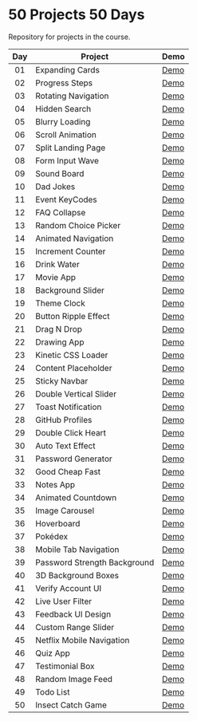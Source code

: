 # 50 Projects 50 Days

Repository for projects in the course.

| Day | Project                      | Demo                                                                             |
| :-: | ---------------------------- | -------------------------------------------------------------------------------- |
| 01  | Expanding Cards              | [Demo](https://raubaca.github.io/50projects50days/expanding-cards/)              |
| 02  | Progress Steps               | [Demo](https://raubaca.github.io/50projects50days/progress-steps/)               |
| 03  | Rotating Navigation          | [Demo](https://raubaca.github.io/50projects50days/rotating-navigation/)          |
| 04  | Hidden Search                | [Demo](https://raubaca.github.io/50projects50days/hidden-search/)                |
| 05  | Blurry Loading               | [Demo](https://raubaca.github.io/50projects50days/blurry-loading/)               |
| 06  | Scroll Animation             | [Demo](https://raubaca.github.io/50projects50days/scroll-animation/)             |
| 07  | Split Landing Page           | [Demo](https://raubaca.github.io/50projects50days/split-landing-page/)           |
| 08  | Form Input Wave              | [Demo](https://raubaca.github.io/50projects50days/form-input-wave/)              |
| 09  | Sound Board                  | [Demo](https://raubaca.github.io/50projects50days/sound-board/)                  |
| 10  | Dad Jokes                    | [Demo](https://raubaca.github.io/50projects50days/dad-jokes/)                    |
| 11  | Event KeyCodes               | [Demo](https://raubaca.github.io/50projects50days/event-keycodes/)               |
| 12  | FAQ Collapse                 | [Demo](https://raubaca.github.io/50projects50days/faq-collapse/)                 |
| 13  | Random Choice Picker         | [Demo](https://raubaca.github.io/50projects50days/random-choice-picker/)         |
| 14  | Animated Navigation          | [Demo](https://raubaca.github.io/50projects50days/animated-navigation/)          |
| 15  | Increment Counter            | [Demo](https://raubaca.github.io/50projects50days/increment-counter/)            |
| 16  | Drink Water                  | [Demo](https://raubaca.github.io/50projects50days/drink-water/)                  |
| 17  | Movie App                    | [Demo](https://raubaca.github.io/50projects50days/movie-app/)                    |
| 18  | Background Slider            | [Demo](https://raubaca.github.io/50projects50days/background-slider/)            |
| 19  | Theme Clock                  | [Demo](https://raubaca.github.io/50projects50days/theme-clock/)                  |
| 20  | Button Ripple Effect         | [Demo](https://raubaca.github.io/50projects50days/button-ripple-effect/)         |
| 21  | Drag N Drop                  | [Demo](https://raubaca.github.io/50projects50days/drag-n-drop/)                  |
| 22  | Drawing App                  | [Demo](https://raubaca.github.io/50projects50days/drawing-app/)                  |
| 23  | Kinetic CSS Loader           | [Demo](https://raubaca.github.io/50projects50days/kinetic-css-loader/)           |
| 24  | Content Placeholder          | [Demo](https://raubaca.github.io/50projects50days/content-placeholder/)          |
| 25  | Sticky Navbar                | [Demo](https://raubaca.github.io/50projects50days/sticky-navbar/)                |
| 26  | Double Vertical Slider       | [Demo](https://raubaca.github.io/50projects50days/double-vertical-slider/)       |
| 27  | Toast Notification           | [Demo](https://raubaca.github.io/50projects50days/toast-notification/)           |
| 28  | GitHub Profiles              | [Demo](https://raubaca.github.io/50projects50days/github-profiles/)              |
| 29  | Double Click Heart           | [Demo](https://raubaca.github.io/50projects50days/double-click-heart/)           |
| 30  | Auto Text Effect             | [Demo](https://raubaca.github.io/50projects50days/auto-text-effect/)             |
| 31  | Password Generator           | [Demo](https://raubaca.github.io/50projects50days/password-generator/)           |
| 32  | Good Cheap Fast              | [Demo](https://raubaca.github.io/50projects50days/good-cheap-fast/)              |
| 33  | Notes App                    | [Demo](https://raubaca.github.io/50projects50days/notes-app/)                    |
| 34  | Animated Countdown           | [Demo](https://raubaca.github.io/50projects50days/animated-countdown/)           |
| 35  | Image Carousel               | [Demo](https://raubaca.github.io/50projects50days/image-carousel/)               |
| 36  | Hoverboard                   | [Demo](https://raubaca.github.io/50projects50days/hoverboard/)                   |
| 37  | Pokédex                      | [Demo](https://raubaca.github.io/50projects50days/pokedex/)                      |
| 38  | Mobile Tab Navigation        | [Demo](https://raubaca.github.io/50projects50days/mobile-tab-navigation/)        |
| 39  | Password Strength Background | [Demo](https://raubaca.github.io/50projects50days/password-strength-background/) |
| 40  | 3D Background Boxes          | [Demo](https://raubaca.github.io/50projects50days/3d-background-boxes/)          |
| 41  | Verify Account UI            | [Demo](https://raubaca.github.io/50projects50days/verify-account-ui/)            |
| 42  | Live User Filter             | [Demo](https://raubaca.github.io/50projects50days/live-user-filter/)             |
| 43  | Feedback UI Design           | [Demo](https://raubaca.github.io/50projects50days/feedback-ui-design/)           |
| 44  | Custom Range Slider          | [Demo](https://raubaca.github.io/50projects50days/custom-range-slider/)          |
| 45  | Netflix Mobile Navigation    | [Demo](https://raubaca.github.io/50projects50days/netflix-mobile-navigation/)    |
| 46  | Quiz App                     | [Demo](https://raubaca.github.io/50projects50days/quiz-app/)                     |
| 47  | Testimonial Box              | [Demo](https://raubaca.github.io/50projects50days/testimonial-box/)              |
| 48  | Random Image Feed            | [Demo](https://raubaca.github.io/50projects50days/random-image-feed/)            |
| 49  | Todo List                    | [Demo](https://raubaca.github.io/50projects50days/todo-list/)                    |
| 50  | Insect Catch Game            | [Demo](https://raubaca.github.io/50projects50days/insect-catch-game/)            |
